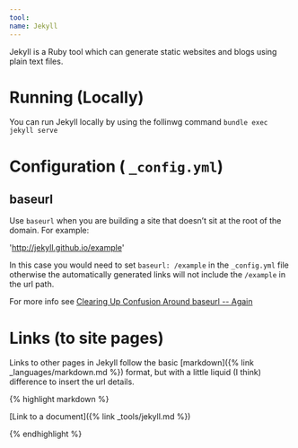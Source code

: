 ```yaml
---
tool: 
name: Jekyll
--- 
```


Jekyll is a Ruby tool which can generate static websites and blogs using plain text files.

# Running (Locally)

You can run Jekyll locally by using the follinwg command `bundle exec jekyll serve`

# Configuration ( `_config.yml`)

## baseurl

Use `baseurl` when you are building a site that doesn’t sit at the root of the domain. For example:

'http://jekyll.github.io/example'

In this case you would need to set `baseurl: /example` in the `_config.yml` file otherwise the automatically generated links will not include the `/example`  in the url path. 

For more info see [Clearing Up Confusion Around baseurl -- Again](https://byparker.com/blog/2014/clearing-up-confusion-around-baseurl/)

# Links (to site pages)

Links to other pages in Jekyll follow the basic [markdown]({% link _languages/markdown.md %}) format, but with a little liquid (I think) difference to insert the url details.

{% highlight markdown %}

   [Link to a document]({% link _tools/jekyll.md %})

{% endhighlight %}